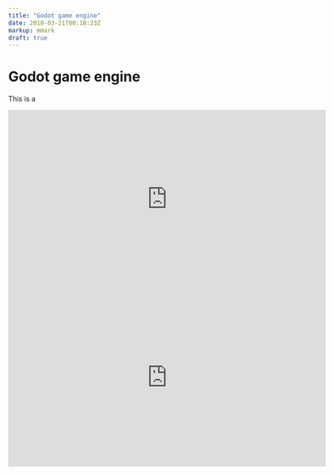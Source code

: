 ```yaml
---
title: "Godot game engine"
date: 2018-03-21T00:18:23Z
markup: mmark
draft: true
---
```


# Godot game engine

This is a

<iframe src="https://player.vimeo.com/video/261647217" width="640" height="360" frameborder="0" webkitallowfullscreen mozallowfullscreen allowfullscreen></iframe>


<iframe src="https://player.vimeo.com/video/261647044" width="640" height="360" frameborder="0" webkitallowfullscreen mozallowfullscreen allowfullscreen></iframe>
